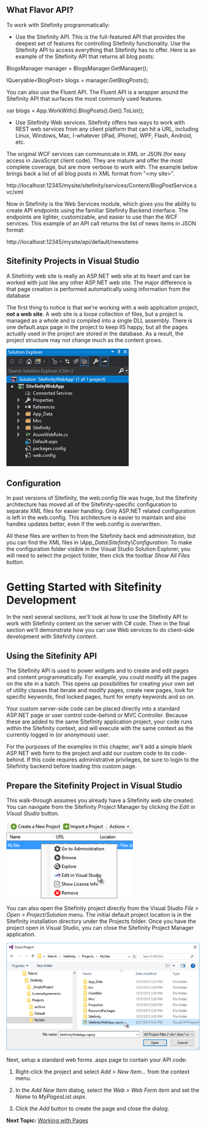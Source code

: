 What Flavor API?
----------------

To work with Sitefinity programmatically:

- Use the Sitefinity API. This is the full-featured API that provides the deepest set of features for controlling Sitefinity functionality. Use the Sitefinity API to access everything that Sitefinity has to offer. Here is an example of the Sitefinity API that returns all blog posts:

BlogsManager manager = BlogsManager.GetManager();

IQueryable\<BlogPost\> blogs = manager.GetBlogPosts();

You can also use the Fluent API. The Fluent API is a wrapper around the
Sitefinity API that surfaces the most commonly used features.

var blogs = App.WorkWith().BlogPosts().Get().ToList();

-   Use Sitefinity Web services. Sitefinity offers two ways to work with REST web services from any client platform that can hit a URL, including Linux, Windows, Mac, I-whatever (iPad, iPhone), WPF, Flash, Android, etc.

 The original WCF services can communicate in XML or JSON (for easy access in JavaScript client code). They are mature and offer the most complete coverage, but are more verbose to work with. The example below brings back a list of all blog posts in XML format from \"\<my site\>\".

http://localhost:12345/mysite/sitefinity/services/Content/BlogPostService.svc/xml

Now in Sitefinity is the Web Services module, which gives you the ability to create API endpoints using the familiar Sitefinity Backend interface. The endpoints are lighter, customizable, and easier to use than the WCF services. This example of an API call returns the list of news items in JSON format:

http://localhost:12345/mysite/api/default/newsitems

Sitefinity Projects in Visual Studio
------------------------------------

A Sitefinity web site is really an ASP.NET web site at its heart and can
be worked with just like any other ASP.NET web site. The major
difference is that page creation is performed automatically using
information from the database

The first thing to notice is that we're working with a web application
project, **not a web site**. A web site is a loose collection of files, but
a project is managed as a whole and is compiled into a single DLL
assembly. There is one default.aspx page in the project to keep IIS
happy, but all the pages actually used in the project are stored in the
database. As a result, the project structure may not change much as the
content grows.

![](../media/image1.png)

Configuration
-------------

In past versions of Sitefinity, the web.config file was huge, but the
Sitefinity architecture has moved all of the Sitefinity-specific
configuration to separate XML files for easier handling. Only ASP.NET
related configuration is left in the web.config. This architecture is
easier to maintain and also handles updates better, even if the
web.config is overwritten.

All these files are written to from the Sitefinity back end
administration, but you can find the XML files in
*\\App\_Data\\Sitefinity\\Configuration*. To make the configuration
folder visible in the Visual Studio Solution Explorer, you will need to
select the project folder, then click the toolbar *Show All Files*
button.

Getting Started with Sitefinity Development
===========================================

In the next several sections, we'll look at how to use the Sitefinity
API to work with Sitefinity content on the server with C\# code. Then in
the final section we'll demonstrate how you can use Web services to do
client-side development with Sitefinity content.

Using the Sitefinity API
------------------------

The Sitefinity API is used to power widgets and to create and edit pages
and content programmatically. For example, you could modify all the
pages on the site in a batch. This opens up possibilities for creating
your own set of utility classes that iterate and modify pages, create
new pages, look for specific keywords, find locked pages, hunt for empty
keywords and so on.

Your custom server-side code can be placed directly into a standard
ASP.NET page or user control code-behind or MVC Controller. Because these are added to the
same Sitefinity application project, your code runs within the
Sitefinity context, and will execute with the same context as the
currently logged in (or anonymous) user.

For the purposes of the examples in this chapter, we'll add a simple
blank ASP.NET web form to the project and add our custom code to its
code-behind. If this code requires administrative privileges, be sure to
login to the Sitefinity backend before loading this custom page.

Prepare the Sitefinity Project in Visual Studio
-----------------------------------------------

This walk-through assumes you already have a Sitefinity web site
created. You can navigate from the Sitefinity Project Manager by
clicking the *Edit in Visual Studio* button.

![](../media/image2.png)

You can also open the Sitefinity project directly from the Visual Studio
*File \> Open \> Project/Solution* menu. The initial default project
location is in the Sitefinity installation directory under the Projects
folder. Once you have the project open in Visual Studio, you can close
the Sitefinity Project Manager application.

![](../media/image3.png)

Next, setup a standard web forms .aspx page to contain your API code:

1.  Right-click the project and select *Add \> New Item\...* from the context menu.

2.  In the *Add New Item* dialog, select the *Web \> Web Form item* and set the *Name* to *MyPagesList.aspx*.

3.  Click the *Add* button to create the page and close the dialog.

**Next Topic:**
[Working with Pages](../Working%20with%20Pages/readme.md)